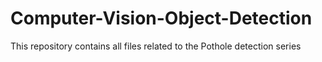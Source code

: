 # Computer-Vision-Object-Detection
This repository contains all files related to the Pothole detection series
